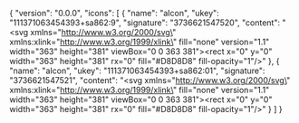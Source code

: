 {
  "version": "0.0.0",
  "icons": [
    {
      "name": "aIcon",
      "ukey": "111371063454393+sa862:9",
      "signature": "3736621547520",
      "content": "<svg xmlns=\"http://www.w3.org/2000/svg\" xmlns:xlink=\"http://www.w3.org/1999/xlink\" fill=\"none\" version=\"1.1\" width=\"363\" height=\"381\" viewBox=\"0 0 363 381\"><g><g><rect x=\"0\" y=\"0\" width=\"363\" height=\"381\" rx=\"0\" fill=\"#D8D8D8\" fill-opacity=\"1\"/></g></g></svg>"
    },
    {
      "name": "aIcon",
      "ukey": "111371063454393+sa862:01",
      "signature": "3736621547521",
      "content": "<svg xmlns=\"http://www.w3.org/2000/svg\" xmlns:xlink=\"http://www.w3.org/1999/xlink\" fill=\"none\" version=\"1.1\" width=\"363\" height=\"381\" viewBox=\"0 0 363 381\"><g><g><g><rect x=\"0\" y=\"0\" width=\"363\" height=\"381\" rx=\"0\" fill=\"#D8D8D8\" fill-opacity=\"1\"/></g></g></g></svg>"
    }
  ]
}